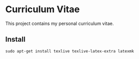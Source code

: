 # Curriculum Vitae

This project contains my personal curriculum vitae.

## Install

	sudo apt-get install texlive texlive-latex-extra latexmk
